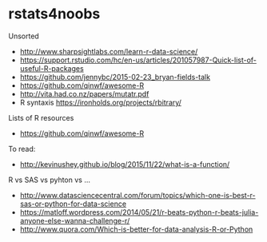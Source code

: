 # rstats4noobs

Unsorted

* http://www.sharpsightlabs.com/learn-r-data-science/
* https://support.rstudio.com/hc/en-us/articles/201057987-Quick-list-of-useful-R-packages
* https://github.com/jennybc/2015-02-23_bryan-fields-talk 
* https://github.com/qinwf/awesome-R
* http://vita.had.co.nz/papers/mutatr.pdf
* R syntaxis https://ironholds.org/projects/rbitrary/

Lists of R resources 

* https://github.com/qinwf/awesome-R

To read:

* http://kevinushey.github.io/blog/2015/11/22/what-is-a-function/

R vs SAS vs pyhton vs ...

* http://www.datasciencecentral.com/forum/topics/which-one-is-best-r-sas-or-python-for-data-science
* https://matloff.wordpress.com/2014/05/21/r-beats-python-r-beats-julia-anyone-else-wanna-challenge-r/
* http://www.quora.com/Which-is-better-for-data-analysis-R-or-Python
